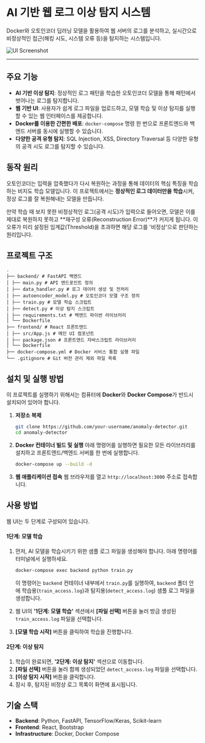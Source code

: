 
# AI 기반 웹 로그 이상 탐지 시스템

Docker와 오토인코더 딥러닝 모델을 활용하여 웹 서버의 로그를 분석하고, 실시간으로 비정상적인 접근(해킹 시도, 시스템 오류 등)을 탐지하는 시스템입니다.

![UI Screenshot](https://user-images.githubusercontent.com/your-username/your-repo/assets/screenshot.png) <!-- 이 부분은 나중에 실제 스크린샷으로 교체하세요 -->

---

## 주요 기능

- **AI 기반 이상 탐지**: 정상적인 로그 패턴을 학습한 오토인코더 모델을 통해 패턴에서 벗어나는 로그를 탐지합니다.
- **웹 기반 UI**: 사용자가 쉽게 로그 파일을 업로드하고, 모델 학습 및 이상 탐지를 실행할 수 있는 웹 인터페이스를 제공합니다.
- **Docker를 이용한 간편한 배포**: `docker-compose` 명령 한 번으로 프론트엔드와 백엔드 서버를 동시에 실행할 수 있습니다.
- **다양한 공격 유형 탐지**: SQL Injection, XSS, Directory Traversal 등 다양한 유형의 공격 시도 로그를 탐지할 수 있습니다.

## 동작 원리

오토인코더는 입력을 압축했다가 다시 복원하는 과정을 통해 데이터의 핵심 특징을 학습하는 비지도 학습 모델입니다. 이 프로젝트에서는 **정상적인 로그 데이터만을 학습**시켜, 정상 로그를 잘 복원해내는 모델을 만듭니다. 

만약 학습 때 보지 못한 비정상적인 로그(공격 시도)가 입력으로 들어오면, 모델은 이를 제대로 복원하지 못하고 **재구성 오류(Reconstruction Error)**가 커지게 됩니다. 이 오류가 미리 설정된 임계값(Threshold)을 초과하면 해당 로그를 '비정상'으로 판단하는 원리입니다.

## 프로젝트 구조

```
. 
├── backend/ # FastAPI 백엔드
│ ├── main.py # API 엔드포인트 정의
│ ├── data_handler.py # 로그 데이터 생성 및 전처리
│ ├── autoencoder_model.py # 오토인코더 모델 구조 정의
│ ├── train.py # 모델 학습 스크립트
│ ├── detect.py # 이상 탐지 스크립트
│ ├── requirements.txt # 백엔드 파이썬 라이브러리
│ └── Dockerfile
├── frontend/ # React 프론트엔드
│ ├── src/App.js # 메인 UI 컴포넌트
│ ├── package.json # 프론트엔드 자바스크립트 라이브러리
│ └── Dockerfile
├── docker-compose.yml # Docker 서비스 통합 실행 파일
└── .gitignore # Git 버전 관리 제외 파일 목록
```

## 설치 및 실행 방법

이 프로젝트를 실행하기 위해서는 컴퓨터에 **Docker**와 **Docker Compose**가 반드시 설치되어 있어야 합니다.

1.  **저장소 복제**
    ```bash
    git clone https://github.com/your-username/anomaly-detector.git
    cd anomaly-detector
    ```

2.  **Docker 컨테이너 빌드 및 실행**
    아래 명령어를 실행하면 필요한 모든 라이브러리를 설치하고 프론트엔드/백엔드 서버를 한 번에 실행합니다.
    ```bash
    docker-compose up --build -d
    ```

3.  **웹 애플리케이션 접속**
    웹 브라우저를 열고 `http://localhost:3000` 주소로 접속합니다.

## 사용 방법

웹 UI는 두 단계로 구성되어 있습니다.

#### 1단계: 모델 학습

1.  먼저, AI 모델을 학습시키기 위한 샘플 로그 파일을 생성해야 합니다. 아래 명령어를 터미널에서 실행하세요.
    ```bash
    docker-compose exec backend python train.py
    ```
    이 명령어는 `backend` 컨테이너 내부에서 `train.py`를 실행하여, `backend` 폴더 안에 학습용(`train_access.log`)과 탐지용(`detect_access.log`) 샘플 로그 파일을 생성합니다.

2.  웹 UI의 **'1단계: 모델 학습'** 섹션에서 **[파일 선택]** 버튼을 눌러 방금 생성된 `train_access.log` 파일을 선택합니다.
3.  **[모델 학습 시작]** 버튼을 클릭하여 학습을 진행합니다.

#### 2단계: 이상 탐지

1.  학습이 완료되면, **'2단계: 이상 탐지'** 섹션으로 이동합니다.
2.  **[파일 선택]** 버튼을 눌러 함께 생성되었던 `detect_access.log` 파일을 선택합니다.
3.  **[이상 탐지 시작]** 버튼을 클릭합니다.
4.  잠시 후, 탐지된 비정상 로그 목록이 화면에 표시됩니다.

## 기술 스택

- **Backend**: Python, FastAPI, TensorFlow/Keras, Scikit-learn
- **Frontend**: React, Bootstrap
- **Infrastructure**: Docker, Docker Compose
